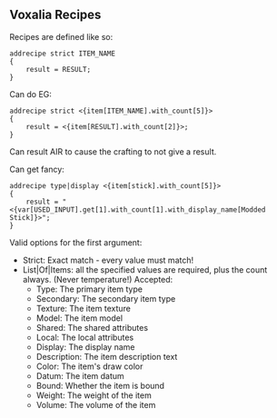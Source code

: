 Voxalia Recipes
---------------

Recipes are defined like so:

```
addrecipe strict ITEM_NAME
{
	result = RESULT;
}
```

Can do EG:

```
addrecipe strict <{item[ITEM_NAME].with_count[5]}>
{
	result = <{item[RESULT].with_count[2]}>;
}
```

Can result AIR to cause the crafting to not give a result.

Can get fancy:

```
addrecipe type|display <{item[stick].with_count[5]}>
{
	result = "<{var[USED_INPUT].get[1].with_count[1].with_display_name[Modded Stick]}>";
}
```

Valid options for the first argument:
- Strict: Exact match - every value must match!
- List|Of|Items: all the specified values are required, plus the count always. (Never temperature!) Accepted:
	- Type: The primary item type
	- Secondary: The secondary item type
	- Texture: The item texture
	- Model: The item model
	- Shared: The shared attributes
	- Local: The local attributes
	- Display: The display name
	- Description: The item description text
	- Color: The item's draw color
	- Datum: The item datum
	- Bound: Whether the item is bound
	- Weight: The weight of the item
	- Volume: The volume of the item
